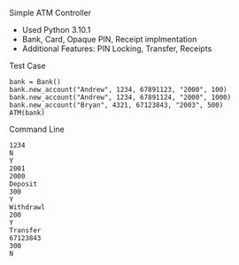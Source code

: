 Simple ATM Controller

- Used Python 3.10.1
- Bank, Card, Opaque PIN, Receipt implmentation
- Additional Features: PIN Locking, Transfer, Receipts

Test Case

    bank = Bank()
    bank.new_account("Andrew", 1234, 67891123, "2000", 100)
    bank.new_account("Andrew", 1234, 67891124, "2000", 1000)
    bank.new_account("Bryan", 4321, 67123843, "2003", 500)
    ATM(bank)

Command Line

    1234
    N
    Y
    2001
    2000
    Deposit
    300
    Y
    Withdrawl
    200
    Y
    Transfer
    67123843
    300
    N
